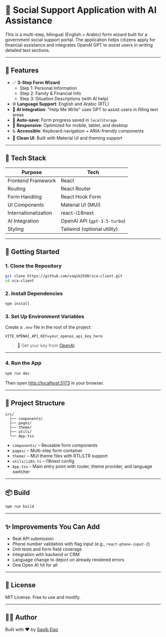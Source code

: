 # 📝 Social Support Application with AI Assistance

This is a multi-step, bilingual (English + Arabic) form wizard built for a government social support portal. The application helps citizens apply for financial assistance and integrates OpenAI GPT to assist users in writing detailed text sections.

---

## 🌟 Features

- ✅ **3-Step Form Wizard**
  - Step 1: Personal Information
  - Step 2: Family & Financial Info
  - Step 3: Situation Descriptions (with AI help)
- 🌐 **Language Support**: English and Arabic (RTL)
- 🤖 **AI Integration**: "Help Me Write" uses GPT to assist users in filling text areas
- 💾 **Auto-save**: Form progress saved in `localStorage`
- 📱 **Responsive**: Optimized for mobile, tablet, and desktop
- ♿ **Accessible**: Keyboard navigation + ARIA-friendly components
- 🎨 **Clean UI**: Built with Material UI and theming support

---

## 🧱 Tech Stack

| Purpose              | Tech                          |
|----------------------|-------------------------------|
| Frontend Framework   | React                         |
| Routing              | React Router                  |
| Form Handling        | React Hook Form               |
| UI Components        | Material UI (MUI)             |
| Internationalization | react-i18next                 |
| AI Integration       | OpenAI API (`gpt-3.5-turbo`)  |
| Styling              | Tailwind (optional utility)   |

---

## 🚀 Getting Started

### 1. Clone the Repository

```bash
git clone https://github.com/saqib2598/sca-client.git
cd sca-client
```

### 2. Install Dependencies

```bash
npm install
```

### 3. Set Up Environment Variables

Create a `.env` file in the root of the project:

```
VITE_OPENAI_API_KEY=your_openai_api_key_here
```

> 🔐 Get your key from [OpenAI](https://platform.openai.com/account/api-keys)

---

### 4. Run the App

```bash
npm run dev
```

Then open [http://localhost:5173](http://localhost:5173) in your browser.

---

## 📁 Project Structure

```
src/
  ├── components/
  ├── pages/
  ├── theme/
  ├── utils/
  └── App.tsx
```

- `components/` – Reusable form components
- `pages/` – Multi-step form container
- `theme/` – MUI theme files with RTL/LTR support
- `utils/i18n.ts` – i18next config
- `App.tsx` – Main entry point with router, theme provider, and language switcher

---

## 📦 Build

```bash
npm run build
```

---

## ✨ Improvements You Can Add

- Real API submission
- Phone number validation with flag input (e.g., `react-phone-input-2`)
- Unit tests and form field coverage
- Integration with backend or CRM
- Language change to depict on already rendered errors
- One Open AI hit for all

---

## 📄 License

MIT License. Free to use and modify.

---

## 👨‍💻 Author

Built with ❤️ by [Saqib Ejaz](https://github.com/saqib2598)
